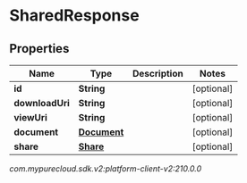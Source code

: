 # SharedResponse


## Properties

| Name | Type | Description | Notes |
| ------------ | ------------- | ------------- | ------------- |
| **id** | **String** |  |  [optional] |
| **downloadUri** | **String** |  |  [optional] |
| **viewUri** | **String** |  |  [optional] |
| **document** | [**Document**](Document) |  |  [optional] |
| **share** | [**Share**](Share) |  |  [optional] |




_com.mypurecloud.sdk.v2:platform-client-v2:210.0.0_
